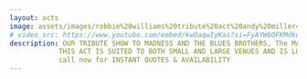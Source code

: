 ```yaml
---
layout: acts
image: assets/images/robbie%20williams%20tribute%20act%20andy%20miller4.jpg
# video_src: https://www.youtube.com/embed/kwOaqwIyKas?si=FyAYW6OFKMdkuAjb
description: OUR TRIBUTE SHOW TO MADNESS AND THE BLUES BROTHERS, The MAD BLUES, ARE A AN ENERGETIC ACT, WITH THE FEEL GOOD FACTOR  YOU'LL BE AMAZED AT HOW AUTHENTIC THIS SHOW IS. PLAYING ALL THE HITS FROM BOTH BANDS, THE BOYS LIVELINESS IS IS CONTAGIOUS AND THE DANCE FLOOR FILLS QUICKLY. <hr>
            THIS ACT IS SUITED TO BOTH SMALL AND LARGE VENUES AND IS LOVED BY AUDIENCES OF ALL AGES. IN HIGH DEMAND, DATES ARE SELLING OUT FAST, BOOK SOON TO AVOID DISAPPOINTMENT.  <hr>
            call now for INSTANT QUOTES & AVAILABILITY
---
```

